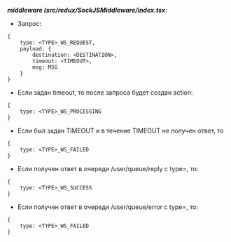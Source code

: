 ***middleware (src/redux/SockJSMiddleware/index.tsx***:

* Запрос:
```
{
    type: <TYPE>_WS_REQUEST,
    payload: {
        destination: <DESTINATION>,
        timeout: <TIMEOUT>,
        msg: MSG
    }
}
```
* Если задан timeout, то после запроса будет создан action:
```
{
    type: <TYPE>_WS_PROCESSING
}
```
* Если был задан TIMEOUT и в течение TIMEOUT не получен ответ, то 
```
{
    type: <TYPE>_WS_FAILED
}
```

* Если получен ответ в очереди /user/queue/reply c type=<TYPE>, то:
```
{
    type: <TYPE>_WS_SUCCESS
}
```

* Если получен ответ в очереди /user/queue/error c type=<TYPE>, то:
```
{
    type: <TYPE>_WS_FAILED
}
```
